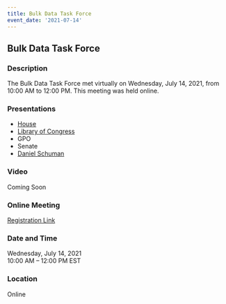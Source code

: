 ```yaml
---
title: Bulk Data Task Force
event_date: '2021-07-14'
---
```


## Bulk Data Task Force

### Description
The Bulk Data Task Force met virtually on Wednesday, July 14, 2021, from 10:00 AM to 12:00 PM. This meeting was held online.     

### Presentations
* [House](https://usgpo.github.io/innovation/resources/BDTF20210714/BulkDataTaskForce-July-14-2021-PublicMeeting-RELEASED.pdf)    
* [Library of Congress](https://usgpo.github.io/innovation/resources/BDTF20210714/congressdotgov-recent-enhancements-july-2021-bdtf-hub.pptx)  
* GPO  
* Senate  
* [Daniel Schuman](https://usgpo.github.io/innovation/resources/BDTF20210714/Schuman.pptx)  

### Video
Coming Soon  

### Online Meeting  
[Registration Link](https://ushr.webex.com/ushr/onstage/g.php?MTID=ee17372cddac8dafece4230d189dd4d33)  

### Date and Time
Wednesday, July 14, 2021  
10:00 AM – 12:00 PM EST  

### Location
Online  


